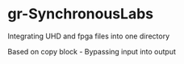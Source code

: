 # gr-SynchronousLabs
Integrating UHD and fpga files into one directory

Based on copy block - Bypassing input into output
